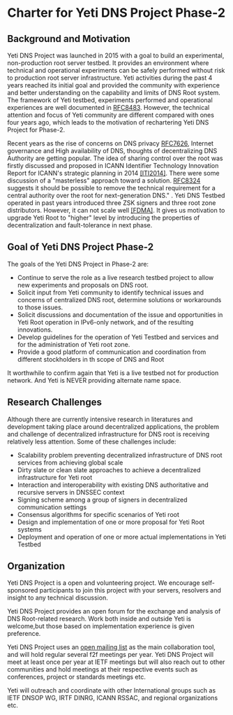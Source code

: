 
# Charter for Yeti DNS Project Phase-2

## Background and Motivation

Yeti DNS Project was launched in 2015 with a goal to build an experimental, non-production root server testbed. It provides an environment where technical and operational experiments can be safely performed without risk to production root server infrastructure. Yeti activities during the past 4 years reached its initial goal and provided the community with experience and better understanding on the capability and limits of DNS Root system. The framework of Yeti testbed, experiments performed and operational experiences are well documented in [RFC8483](https://tools.ietf.org/html/rfc8483). However, the technical attention and focus of Yeti community are different compared with ones four years ago, which leads to the motivation of rechartering Yeti DNS Project for Phase-2. 

Recent years as the rise of concerns on DNS privacy [RFC7626](https://tools.ietf.org/html/rfc7626), Internet governance and High availability of DNS, thoughts of decentralizing DNS Authority are getting popular. The idea of sharing control over the root was firstly discussed and proposed in ICANN Identifier Technology Innovation Report for ICANN's strategic planning in 2014 [[ITI2014]](https://www.icann.org/en/system/files/files/iti-report-15may14-en.pdf). There were some discussion of a "masterless" approach toward a solution.  [RFC8324](https://tools.ietf.org/html/rfc8324) suggests it should be possible to remove the technical requirement for a central authority over the root for next-generation DNS." . Yeti DNS Testbed operated in past years introduced three ZSK signers and three root zone distributors. However, it can not scale well [[FDMA]](https://yeti-dns.org/yeti/blog/2018/08/13/fault-tolerant-distribution-master-architecture.html). It gives us motivation to upgrade Yeti Root to "higher" level by introducing the properties of decentralization and fault-tolerance in next phase.

## Goal of Yeti DNS Project Phase-2

The goals of the Yeti DNS Project in Phase-2 are:

* Continue to serve the role as a live research testbed project to allow new experiments and proposals on DNS root.
* Solicit input from Yeti community to identify technical issues and concerns of centralized DNS root, determine solutions or workarounds to those issues.
* Solicit discussions and documentation of the issue and opportunities in Yeti Root operation in IPv6-only network, and of the resulting innovations.
* Develop guidelines for the operation of Yeti Testbed and services and for the administration of Yeti root zone. 
* Provide a good platform of communication and coordination from different stockholders in th scope of DNS and Root

It worthwhile to confirm again that Yeti is a live testbed not for production network. And Yeti is NEVER providing alternate name space.

## Research Challenges

Although there are currently intensive research in literatures and development taking place around decentralized applications, the problem and challenge of decentralized infrastructure for DNS root is receiving relatively less attention. Some of these challenges include: 

* Scalability problem preventing decentralized infrastructure of DNS root services from achieving global scale
* Dirty slate or clean slate approaches to achieve a decentralized infrastructure for Yeti root
* Interaction and interoperability with existing DNS authoritative and recursive servers in DNSSEC context 
* Signing scheme among a group of signers in decentralized communication settings
* Consensus algorithms for specific scenarios of Yeti root
* Design and implementation of one or more proposal for Yeti Root systems
* Deployment and operation of one or more actual implementations in Yeti Testbed

## Organization

Yeti DNS Project is a open and volunteering project. We encourage self-sponsored participants to join this project with your servers, resolvers and insight to any technical discussion.

Yeti DNS Project provides an open forum for the exchange and analysis of DNS Root-related research.  Work both inside and outside Yeti is welcome,but those based on implementation experience is given preference. 

Yeti DNS Project uses an [open mailing list](http://lists.yeti-dns.org/mailman/listinfo/discuss) as the main collaboration tool, and will hold regular several f2f meetings per year. Yeti DNS Project will meet at least once per year at IETF meetings but will also reach out to other communities and hold meetings at their respective events such as conferences, project or standards meetings etc.

Yeti will outreach and coordinate with other International groups such as IETF DNSOP WG, IRTF DINRG, ICANN RSSAC, and regional organizations etc.


